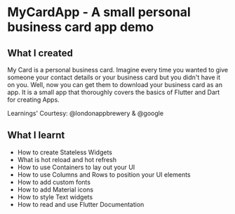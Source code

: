 # MyCardApp - A small personal business card app demo

## What I created
My Card is a personal business card. Imagine every time you wanted to give someone your contact details or your business card but you didn't have it on you. Well, now you can get them to download your business card as an app. It is a small app that thoroughly covers the basics of Flutter and Dart for creating Apps.

Learnings' Courtesy: @londonappbrewery & @google

## What I learnt
- How to create Stateless Widgets
- What is hot reload and hot refresh
- How to use Containers to lay out your UI
- How to use Columns and Rows to position your UI elements
- How to add custom fonts
- How to add Material icons
- How to style Text widgets
- How to read and use Flutter Documentation
